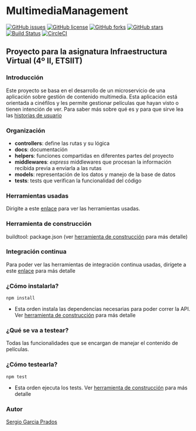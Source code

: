 # MultimediaManagement

[![GitHub issues](https://img.shields.io/github/issues/sergiogp98/MultimediaManagement)](https://github.com/sergiogp98/MultimediaManagement/issues) [![GitHub license](https://img.shields.io/github/license/sergiogp98/MultimediaManagement)](https://github.com/sergiogp98/MultimediaManagement/blob/master/LICENSE) [![GitHub forks](https://img.shields.io/github/forks/sergiogp98/MultimediaManagement)](https://github.com/sergiogp98/MultimediaManagement/network) [![GitHub stars](https://img.shields.io/github/stars/sergiogp98/MultimediaManagement)](https://github.com/sergiogp98/MultimediaManagement/stargazers) [![Build Status](https://travis-ci.org/sergiogp98/MultimediaManagement.svg?branch=master)](https://travis-ci.org/sergiogp98/MultimediaManagement) [![CircleCI](https://circleci.com/gh/sergiogp98/MultimediaManagement.svg?style=svg)](https://circleci.com/gh/sergiogp98/MultimediaManagement)

## Proyecto para la asignatura Infraestructura Virtual (4º II, ETSIIT)

### Introducción
Este proyecto se basa en el desarrollo de un microservicio de una aplicación sobre gestión de contenido multimedia. Esta aplicación está orientada a cinéfilos y les permite gestionar películas que hayan visto o tienen intención de ver. Para saber más sobre qué es y para que sirve lea las [historias de usuario](https://github.com/sergiogp98/MultimediaManagement/blob/master/docs/historias_usuario.md)

### Organización
* **controllers**: define las rutas y su lógica
* **docs**: documentación
* **helpers**: funciones compartidas en diferentes partes del proyecto
* **middlewares**: *express* middlewares que procesan la información recibida previa a enviarla a las rutas
* **models**: representación de los datos y manejo de la base de datos
* **tests**: tests que verifican la funcionalidad del código

### Herramientas usadas
Dirigite a este [enlace](https://github.com/sergiogp98/MultimediaManagement/blob/master/docs/herramientas.md) para ver las herramientas usadas.

### Herramienta de construcción
buildtool: package.json (ver [herramienta de construcción](https://github.com/sergiogp98/MultimediaManagement/blob/master/docs/herramientas_construccion.md) para más detalle)

### Integración continua
Para poder ver las herramientas de integración continua usadas, dirígete a este [enlace](https://github.com/sergiogp98/MultimediaManagement/blob/master/docs/herramientas_ci.md) para más detalle

### ¿Cómo instalarla?
`npm install` 
* Esta orden instala las dependencias necesarias para poder correr la API. Ver [herramienta de construcción](https://github.com/sergiogp98/MultimediaManagement/blob/master/docs/herramientas_construccion.md) para más detalle

### ¿Qué se va a testear?
Todas las funcionalidades que se encargan de manejar el contenido de películas.

### ¿Cómo testearla?
`npm test`
* Esta orden ejecuta los tests. Ver [herramienta de construcción](https://github.com/sergiogp98/MultimediaManagement/blob/master/docs/herramientas_construccion.md) para más detalle

### Autor
[Sergio Garcia Prados](https://github.com/sergiogp98)


